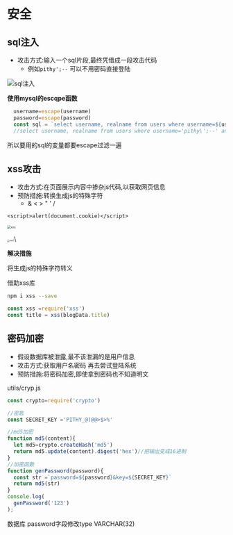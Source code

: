 # 安全

## sql注入

- 攻击方式:输入一个sql片段,最终凭借成一段攻击代码
  - 例如`pithy';--` 可以不用密码直接登陆

![sql注入](/Users/wsp/Documents/NodeJs/WebServer-Blog/img/sql注入.png)

**使用mysql的escqpe函数**

```js
  username=escape(username)
  password=escape(password)
  const sql = `select username, realname from users where username=${username} and password=${password}`
  //select username, realname from users where username='pithy\';--' and password=''
```

所以要用的sql的变量都要escape过滤一遍

## xss攻击

- 攻击方式:在页面展示内容中掺杂js代码,以获取网页信息
- 预防措施:转换生成js的特殊字符
  - & < > " ' /

`<script>alert(document.cookie)</script>`

<img src="/Users/wsp/Documents/NodeJs/WebServer-Blog/img/xss.png" alt="xss" style="zoom:50%;" />



<img src="/Users/wsp/Documents/NodeJs/WebServer-Blog/img/xss2.png" alt="xss2" style="zoom: 33%;" />\



**解决措施**

将生成js的特殊字符转义

借助xss库

```bash
npm i xss --save
```

```js
const xss =require('xss')
const title = xss(blogData.title)
```



## 密码加密

- 假设数据库被泄露,最不该泄漏的是用户信息
- 攻击方式:获取用户名密码 再去尝试登陆系统
- 预防措施:将密码加密,即使拿到密码也不知道明文

utils/cryp.js

```js
const crypto=require('crypto')

//密匙
const SECRET_KEY ='PITHY_@)@@>$>%'

//md5加密
function md5(content){
  let md5=crypto.createHash('md5')
  return md5.update(content).digest('hex')//把输出变成16进制
}
//加密函数
function genPassword(password){
  const str =`password=${password}&key=${SECRET_KEY}`
  return md5(str)
}
console.log(
  genPassword('123')
);

```

数据库 password字段修改type VARCHAR(32)